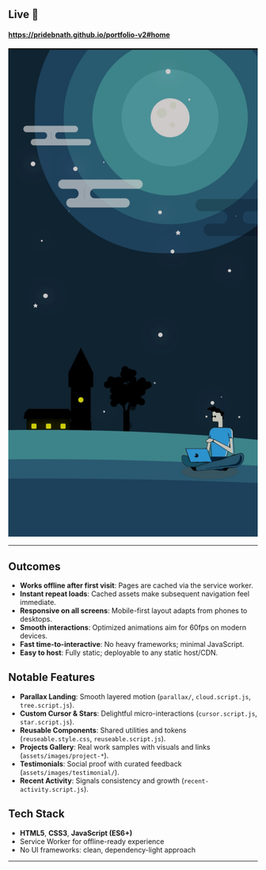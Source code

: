 ## Live 🔴
#### https://pridebnath.github.io/portfolio-v2#home

 <a href="https://pridebnath.github.io/portfolio-v2#home"><img src="assets/images/portfolio-v2-mobile-demo.jpg" />
</a>

---
 

## Outcomes

- **Works offline after first visit**: Pages are cached via the service worker.
- **Instant repeat loads**: Cached assets make subsequent navigation feel immediate.
- **Responsive on all screens**: Mobile-first layout adapts from phones to desktops.
- **Smooth interactions**: Optimized animations aim for 60fps on modern devices.
- **Fast time-to-interactive**: No heavy frameworks; minimal JavaScript.
- **Easy to host**: Fully static; deployable to any static host/CDN.

## Notable Features

- **Parallax Landing**: Smooth layered motion (`parallax/`, `cloud.script.js`, `tree.script.js`).
- **Custom Cursor & Stars**: Delightful micro-interactions (`cursor.script.js`, `star.script.js`).
- **Reusable Components**: Shared utilities and tokens (`reuseable.style.css`, `reuseable.script.js`).
- **Projects Gallery**: Real work samples with visuals and links (`assets/images/project-*`).
- **Testimonials**: Social proof with curated feedback (`assets/images/testimonial/`).
- **Recent Activity**: Signals consistency and growth (`recent-activity.script.js`).

## Tech Stack

- **HTML5**, **CSS3**, **JavaScript (ES6+)**
- Service Worker for offline-ready experience
- No UI frameworks: clean, dependency-light approach

 

 

---
 